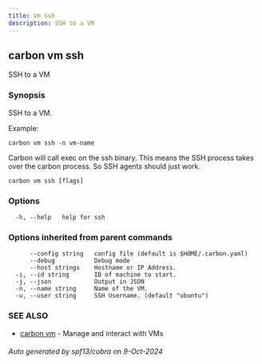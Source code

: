 ```yaml
---
title: Vm Ssh
description: SSH to a VM
---
```


## carbon vm ssh

SSH to a VM

### Synopsis

SSH to a VM.

Example:

	carbon vm ssh -n vm-name

Carbon will call exec on the ssh binary. This means the SSH process takes
over the carbon process. So SSH agents should just work. 


```
carbon vm ssh [flags]
```

### Options

```
  -h, --help   help for ssh
```

### Options inherited from parent commands

```
      --config string   config file (default is $HOME/.carbon.yaml)
      --debug           Debug mode
      --host strings    Hostname or IP Address.
  -i, --id string       ID of machine to start.
  -j, --json            Output in JSON
  -n, --name string     Name of the VM.
  -u, --user string     SSH Username. (default "ubuntu")
```

### SEE ALSO

* [carbon vm](carbon_vm.md)	 - Manage and interact with VMs

###### Auto generated by spf13/cobra on 9-Oct-2024
